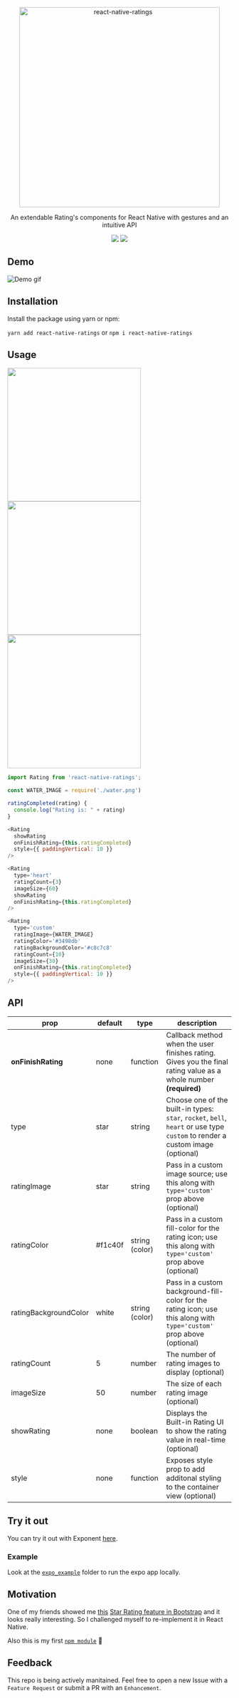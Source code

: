 <p align="center">
  <a href="https://github.com/Monte9/react-native-ratings">
    <img alt="react-native-ratings" src="http://i.imgur.com/x0dKMHW.png" width="450">
  </a>
</p>

<p align="center">
  An extendable Rating's components for React Native with gestures and an intuitive API
</p>

<p align="center">
  <a href="https://www.npmjs.com/package/react-native-ratings"><img src="https://img.shields.io/npm/v/react-native-ratings.svg?style=flat-square"></a>
  <a href="https://www.npmjs.com/package/react-native-ratings"><img src="https://img.shields.io/npm/dm/react-native-ratings.svg?style=flat-square"></a>
</p>

## Demo

![Demo gif](./react-native-ratings.gif)

## Installation

Install the package using yarn or npm:

```yarn add react-native-ratings``` or  ```npm i react-native-ratings```

## Usage

<img src="http://i.imgur.com/lLdzWnJ.png" width=300 />
<img src="http://i.imgur.com/9uSgLoU.png" width=300 />
<img src="http://i.imgur.com/nUs3SRM.png" width=300 />

``` js
import Rating from 'react-native-ratings';

const WATER_IMAGE = require('./water.png')

ratingCompleted(rating) {
  console.log("Rating is: " + rating)
}

<Rating
  showRating
  onFinishRating={this.ratingCompleted}
  style={{ paddingVertical: 10 }}
/>

<Rating
  type='heart'
  ratingCount={3}
  imageSize={60}
  showRating
  onFinishRating={this.ratingCompleted}
/>

<Rating
  type='custom'
  ratingImage={WATER_IMAGE}
  ratingColor='#3498db'
  ratingBackgroundColor='#c8c7c8'
  ratingCount={10}
  imageSize={30}
  onFinishRating={this.ratingCompleted}
  style={{ paddingVertical: 10 }}
/>
```


## API

| prop | default | type | description |
| ---- | ---- | ----| ---- |
| **onFinishRating** | none | function | Callback method when the user finishes rating. Gives you the final rating value as a whole number **(required)** |
| type | star | string | Choose one of the built-in types: `star`, `rocket`, `bell`, `heart` or use type `custom` to render a custom image (optional) |
| ratingImage | star | string | Pass in a custom image source; use this along with `type='custom'` prop above (optional) |
| ratingColor | #f1c40f | string (color) | Pass in a custom fill-color for the rating icon; use this along with `type='custom'` prop above (optional) |
| ratingBackgroundColor | white | string (color) | Pass in a custom background-fill-color for the rating icon; use this along with `type='custom'` prop above (optional) |
| ratingCount | 5 | number | The number of rating images to display (optional) |
| imageSize | 50 | number | The size of each rating image (optional) |
| showRating | none | boolean | Displays the Built-in Rating UI to show the rating value in real-time (optional) |
| style | none | function | Exposes style prop to add additonal styling to the container view (optional) |


## Try it out

You can try it out with Exponent [here](https://exp.host/@monte9/react-native-star-rating).

### Example

Look at the [`expo_example`](https://github.com/Monte9/react-native-ratings/tree/master/expo_example) folder to run the expo app locally.

## Motivation

One of my friends showed me [this](https://github.com/kartik-v/bootstrap-star-rating/) [Star Rating feature in Bootstrap](http://plugins.krajee.com/star-rating-demo-theme-default) and it looks really interesting. So I challenged myself to re-implement it in React Native.

Also this is my first [`npm module`](https://www.npmjs.com/package/react-native-ratings) :confetti_ball:

## Feedback

This repo is being actively manitained. Feel free to open a new Issue with a `Feature Request` or submit a PR with an `Enhancement`.
